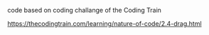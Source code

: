 code based on coding challange of the Coding Train

https://thecodingtrain.com/learning/nature-of-code/2.4-drag.html

